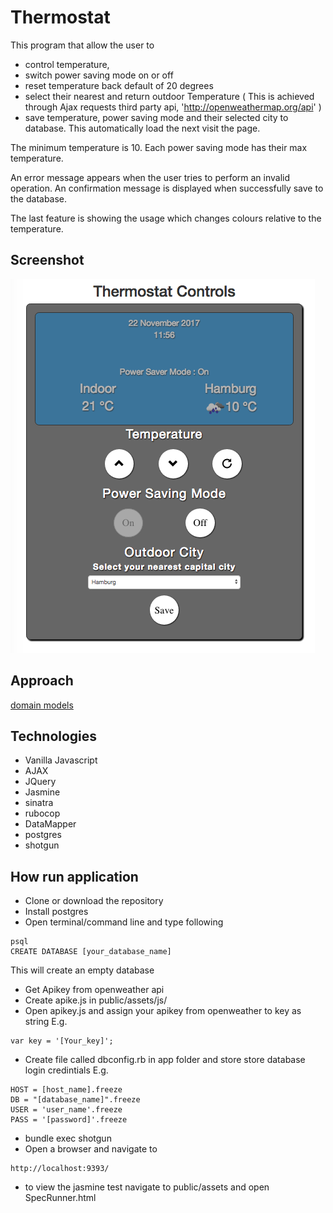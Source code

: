 # Thermostat

This program that allow the user to
- control temperature,
- switch power saving mode on or off
- reset temperature back default of 20 degrees
- select their nearest and return outdoor Temperature ( This is achieved through Ajax requests third party api, 'http://openweathermap.org/api' )
- save temperature, power saving mode and their selected city to database. This automatically load the next visit the page.

<p>The minimum temperature is 10. Each power saving mode has their max temperature.</p>
<p>An error message appears when the user tries to perform an invalid operation. An confirmation message is displayed when successfully save to the database.</p>

The last feature is showing the usage which changes colours relative to the temperature.

## Screenshot
![Thermostat](https://github.com/KKOA/thermostat-sinatra/blob/master/ScreenShot.png) 

## Approach
[domain models](https://github.com/KKOA/thermostat-sinatra/blob/master/domain_model.md])
## Technologies
- Vanilla Javascript
- AJAX
- JQuery
- Jasmine
- sinatra
- rubocop
- DataMapper
- postgres
- shotgun

## How run application
- Clone or download the repository
- Install postgres
- Open terminal/command line and type following
```
psql
CREATE DATABASE [your_database_name]
```
This will create an empty database
- Get Apikey from openweather api
- Create apike.js in public/assets/js/
- Open apikey.js and assign your apikey from openweather to key as string
E.g.
```
var key = '[Your_key]';
```
- Create file called dbconfig.rb in app folder and store store database login credintials
E.g.
```
HOST = [host_name].freeze
DB = "[database_name]".freeze
USER = 'user_name'.freeze
PASS = '[password]'.freeze
```

- bundle exec shotgun
- Open a browser and navigate to
```
http://localhost:9393/
```

- to view the jasmine test navigate to public/assets and open SpecRunner.html
